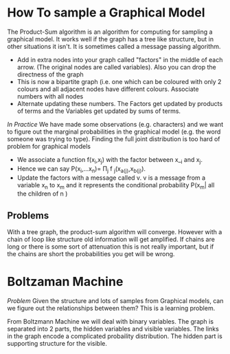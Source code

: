 How To sample a Graphical Model
==========

The Product-Sum algorithm is an algorithm for computing for sampling a graphical model. It works well if the graph has a tree like structure, but in other situations it isn't. It is sometimes called a message passing algorithm. 

* Add in extra nodes into your graph called "factors" in the middle of each arrow. (The original nodes are called variables). Also you can drop the directness of the graph
* This is now a bipartite graph (i.e. one which can be coloured with only 2 colours and all adjacent nodes have different colours. Associate numbers with all nodes
* Alternate updating these numbers. The Factors get updated by products of terms and the Variables get updated by  sums of terms.

*In Practice* We have made some observations (e.g. characters) and we want to figure out the marginal probabilities in the graphical model  (e.g. the word someone was trying to type). Finding the full joint distribution is too hard of problem for graphical models 

* We associate a function f(x<sub>i</sub>,x<sub>j</sub>) with the factor between x_<sub>i</sub> and x<sub>j</sub>.
* Hence we can say P(x<sub>i</sub>,...x<sub>n</sub>)= &#928;<sub>j</sub> f  <sub>j</sub>(x<sub>a(j)</sub>,x<sub>b(j)</sub>).
* Update the factors with a message called v. v is a message from a variable x<sub>n</sub> to x<sub>m</sub> and it represents the conditional probability P(x<sub>m</sub>| all the children of n )


Problems
--------------------
With a tree graph, the product-sum algorithm will converge. However with a chain of loop like structure old information will get amplified. If chains are long or there is some sort of attenuation this is not really important, but if the chains are short the probabilities you get will be wrong.  

Boltzaman Machine
================
*Problem* Given the structure and lots of samples from Graphical models, can we figure out the relationships between them? This is a learning problem. 

From Boltzmann Machine we will deal with binary variables. The graph is separated into 2 parts, the hidden variables and  visible variables. The links in the graph encode a complicated probaility distribution. The hidden part is supporting structure for the visible.  
